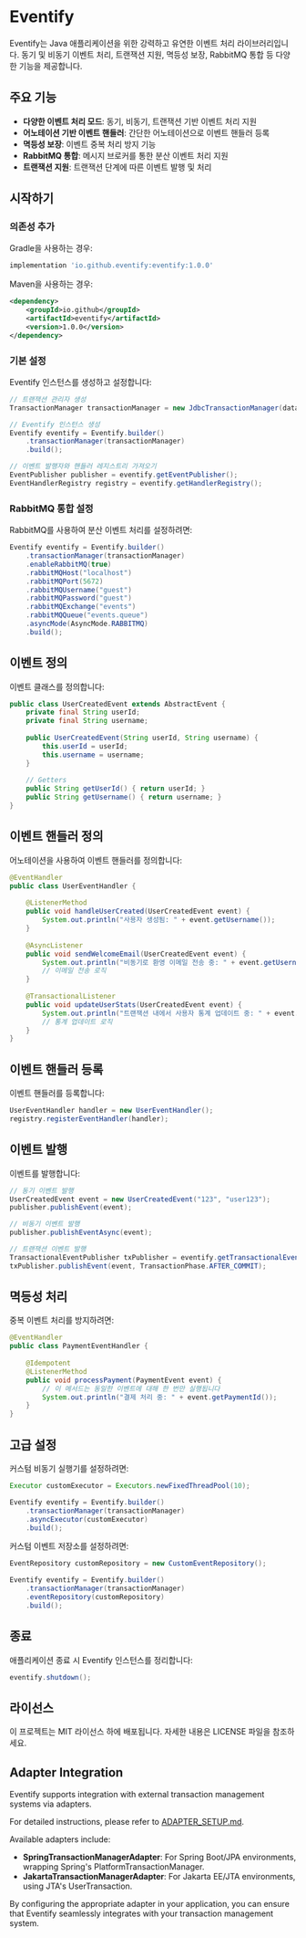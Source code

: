 # Eventify

Eventify는 Java 애플리케이션을 위한 강력하고 유연한 이벤트 처리 라이브러리입니다. 동기 및 비동기 이벤트 처리, 트랜잭션 지원, 멱등성 보장, RabbitMQ 통합 등 다양한 기능을 제공합니다.

## 주요 기능

- **다양한 이벤트 처리 모드**: 동기, 비동기, 트랜잭션 기반 이벤트 처리 지원
- **어노테이션 기반 이벤트 핸들러**: 간단한 어노테이션으로 이벤트 핸들러 등록
- **멱등성 보장**: 이벤트 중복 처리 방지 기능
- **RabbitMQ 통합**: 메시지 브로커를 통한 분산 이벤트 처리 지원
- **트랜잭션 지원**: 트랜잭션 단계에 따른 이벤트 발행 및 처리

## 시작하기

### 의존성 추가

Gradle을 사용하는 경우:

```gradle
implementation 'io.github.eventify:eventify:1.0.0'
```

Maven을 사용하는 경우:

```xml
<dependency>
    <groupId>io.github</groupId>
    <artifactId>eventify</artifactId>
    <version>1.0.0</version>
</dependency>
```

### 기본 설정

Eventify 인스턴스를 생성하고 설정합니다:

```java
// 트랜잭션 관리자 생성
TransactionManager transactionManager = new JdbcTransactionManager(dataSource);

// Eventify 인스턴스 생성
Eventify eventify = Eventify.builder()
    .transactionManager(transactionManager)
    .build();

// 이벤트 발행자와 핸들러 레지스트리 가져오기
EventPublisher publisher = eventify.getEventPublisher();
EventHandlerRegistry registry = eventify.getHandlerRegistry();
```

### RabbitMQ 통합 설정

RabbitMQ를 사용하여 분산 이벤트 처리를 설정하려면:

```java
Eventify eventify = Eventify.builder()
    .transactionManager(transactionManager)
    .enableRabbitMQ(true)
    .rabbitMQHost("localhost")
    .rabbitMQPort(5672)
    .rabbitMQUsername("guest")
    .rabbitMQPassword("guest")
    .rabbitMQExchange("events")
    .rabbitMQQueue("events.queue")
    .asyncMode(AsyncMode.RABBITMQ)
    .build();
```

## 이벤트 정의

이벤트 클래스를 정의합니다:

```java
public class UserCreatedEvent extends AbstractEvent {
    private final String userId;
    private final String username;
    
    public UserCreatedEvent(String userId, String username) {
        this.userId = userId;
        this.username = username;
    }
    
    // Getters
    public String getUserId() { return userId; }
    public String getUsername() { return username; }
}
```

## 이벤트 핸들러 정의

어노테이션을 사용하여 이벤트 핸들러를 정의합니다:

```java
@EventHandler
public class UserEventHandler {
    
    @ListenerMethod
    public void handleUserCreated(UserCreatedEvent event) {
        System.out.println("사용자 생성됨: " + event.getUsername());
    }
    
    @AsyncListener
    public void sendWelcomeEmail(UserCreatedEvent event) {
        System.out.println("비동기로 환영 이메일 전송 중: " + event.getUsername());
        // 이메일 전송 로직
    }
    
    @TransactionalListener
    public void updateUserStats(UserCreatedEvent event) {
        System.out.println("트랜잭션 내에서 사용자 통계 업데이트 중: " + event.getUsername());
        // 통계 업데이트 로직
    }
}
```

## 이벤트 핸들러 등록

이벤트 핸들러를 등록합니다:

```java
UserEventHandler handler = new UserEventHandler();
registry.registerEventHandler(handler);
```

## 이벤트 발행

이벤트를 발행합니다:

```java
// 동기 이벤트 발행
UserCreatedEvent event = new UserCreatedEvent("123", "user123");
publisher.publishEvent(event);

// 비동기 이벤트 발행
publisher.publishEventAsync(event);

// 트랜잭션 이벤트 발행
TransactionalEventPublisher txPublisher = eventify.getTransactionalEventPublisher();
txPublisher.publishEvent(event, TransactionPhase.AFTER_COMMIT);
```

## 멱등성 처리

중복 이벤트 처리를 방지하려면:

```java
@EventHandler
public class PaymentEventHandler {
    
    @Idempotent
    @ListenerMethod
    public void processPayment(PaymentEvent event) {
        // 이 메서드는 동일한 이벤트에 대해 한 번만 실행됩니다
        System.out.println("결제 처리 중: " + event.getPaymentId());
    }
}
```

## 고급 설정

커스텀 비동기 실행기를 설정하려면:

```java
Executor customExecutor = Executors.newFixedThreadPool(10);

Eventify eventify = Eventify.builder()
    .transactionManager(transactionManager)
    .asyncExecutor(customExecutor)
    .build();
```

커스텀 이벤트 저장소를 설정하려면:

```java
EventRepository customRepository = new CustomEventRepository();

Eventify eventify = Eventify.builder()
    .transactionManager(transactionManager)
    .eventRepository(customRepository)
    .build();
```

## 종료

애플리케이션 종료 시 Eventify 인스턴스를 정리합니다:

```java
eventify.shutdown();
```

## 라이선스

이 프로젝트는 MIT 라이선스 하에 배포됩니다. 자세한 내용은 LICENSE 파일을 참조하세요.

## Adapter Integration

Eventify supports integration with external transaction management systems via adapters. 

For detailed instructions, please refer to [ADAPTER_SETUP.md](ADAPTER_SETUP.md). 

Available adapters include:
- **SpringTransactionManagerAdapter**: For Spring Boot/JPA environments, wrapping Spring's PlatformTransactionManager.
- **JakartaTransactionManagerAdapter**: For Jakarta EE/JTA environments, using JTA's UserTransaction.

By configuring the appropriate adapter in your application, you can ensure that Eventify seamlessly integrates with your transaction management system.
